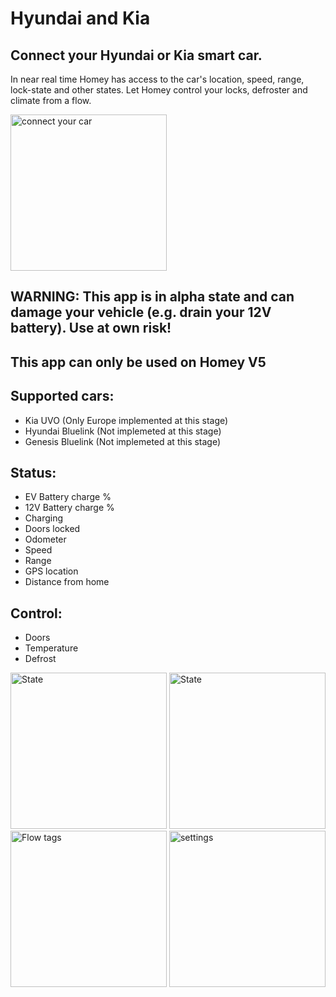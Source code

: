 # Hyundai and Kia

## Connect your Hyundai or Kia smart car.

In near real time Homey has access to the car's location, speed, range, lock-state and other states.
Let Homey control your locks, defroster and climate from a flow.

<img src="https://aws1.discourse-cdn.com/business4/uploads/athom/original/3X/6/b/6bce7476628c47fe89a22771895c7597e6ae8e84.jpeg" alt="connect your car" width="250">

## WARNING: This app is in alpha state and can damage your vehicle (e.g. drain your 12V battery). Use at own risk!
## This app can only be used on Homey V5

## Supported cars:
* Kia UVO (Only Europe implemented at this stage)
* Hyundai Bluelink (Not implemeted at this stage)
* Genesis Bluelink (Not implemeted at this stage)

## Status:
* EV Battery charge %
* 12V Battery charge %
* Charging
* Doors locked
* Odometer
* Speed
* Range
* GPS location
* Distance from home

## Control:
* Doors
* Temperature
* Defrost


<img src="https://aws1.discourse-cdn.com/business4/uploads/athom/original/3X/f/c/fcccb3a231747095e1b90dbbd805924cbb89bbd8.jpeg" alt="State" width="250">

<img src="https://aws1.discourse-cdn.com/business4/uploads/athom/original/3X/f/a/fae2249622cd234d75f0f908ae3a6ceabf8474de.jpeg" alt="State" width="250">

<img src="https://aws1.discourse-cdn.com/business4/uploads/athom/original/3X/7/8/7858ce2a2a3e4a64f908a1f631b2933d415280d1.jpeg" alt="Flow tags" width="250">

<img src="https://aws1.discourse-cdn.com/business4/uploads/athom/original/3X/0/6/06c3a31c8d7c9061e5abd063a5bb92dffad4c814.jpeg" alt="settings" width="250">